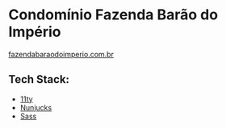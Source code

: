 # Condomínio Fazenda Barão do Império

[fazendabaraodoimperio.com.br](https://fazendabaraodoimperio.com.br/)

## Tech Stack: 

* [11ty](https://www.11ty.dev/)
* [Nunjucks](https://mozilla.github.io/nunjucks/)
* [Sass](https://sass-lang.com/)